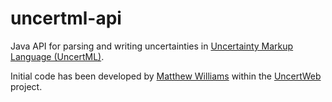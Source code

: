 uncertml-api
============

Java API for parsing and writing uncertainties in [Uncertainty Markup Language (UncertML)](http://www.uncertml.org).

Initial code has been developed by [Matthew Williams](https://github.com/mrwillihog) within the [UncertWeb](http://www.uncertweb.org) project. 
